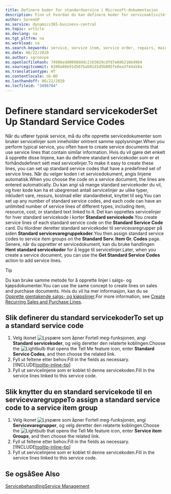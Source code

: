 ```yaml
---
title: Definere koder for standardservice | Microsoft-dokumentasjon
description: Finn ut hvordan du kan definere koder for serviceaktiviteter som utføres ofte.
author: SorenGP
ms.service: dynamics365-business-central
ms.topic: article
ms.devlang: na
ms.tgt_pltfrm: na
ms.workload: na
ms.search.keywords: service, service item, service order, repairs, maintenance
ms.date: 06/22/2020
ms.author: sgroespe
ms.openlocfilehash: 74986edd0098dddc2163029cdfd7e60621664964
ms.sourcegitcommit: 6200a08e91d507bab01d1d5b805fe8ea3f44a58a
ms.translationtype: HT
ms.contentlocale: nb-NO
ms.lasthandoff: 06/22/2020
ms.locfileid: "3496704"
---
```

# <a name="set-up-standard-service-codes"></a><span data-ttu-id="32ec0-103">Definere standard servicekoder</span><span class="sxs-lookup"><span data-stu-id="32ec0-103">Set Up Standard Service Codes</span></span>

<span data-ttu-id="32ec0-104">Når du utfører typisk service, må du ofte opprette servicedokumenter som bruker servicelinjer som inneholder omtrent samme opplysninger.</span><span class="sxs-lookup"><span data-stu-id="32ec0-104">When you perform typical service, you often have to create service documents that use service lines that contain similar information.</span></span> <span data-ttu-id="32ec0-105">Hvis du vil gjøre det enkelt å opprette disse linjene, kan du definere standard servicekoder som er et forhåndsdefinert sett med servicelinjer.</span><span class="sxs-lookup"><span data-stu-id="32ec0-105">To make it easy to create these lines, you can set up standard service codes that have a predefined set of service lines.</span></span> <span data-ttu-id="32ec0-106">Når du velger koden i et servicedokument, angis linjene automatisk.</span><span class="sxs-lookup"><span data-stu-id="32ec0-106">When you choose the code on a service document, the lines are entered automatically.</span></span> <span data-ttu-id="32ec0-107">Du kan angi så mange standard servicekoder du vil, og hver kode kan ha et ubegrenset antall servicelinjer av ulike typer, inkludert vare, ressurs, kostnad eller standardtekst, knyttet til seg.</span><span class="sxs-lookup"><span data-stu-id="32ec0-107">You can set up any number of standard service codes, and each code can have an unlimited number of service lines of different types, including item, resource, cost, or standard text linked to it.</span></span> <span data-ttu-id="32ec0-108">Det kan opprettes servicelinjer for hver standard servicekode i korter **Standard servicekode**.</span><span class="sxs-lookup"><span data-stu-id="32ec0-108">You create service lines of each standard service code on the **Standard Service Code** card.</span></span> <span data-ttu-id="32ec0-109">Du tilordner deretter standard servicekoder til servicevaregrupper på siden **Standard servicevaregruppekoder**.</span><span class="sxs-lookup"><span data-stu-id="32ec0-109">You then assign standard service codes to service item groups on the **Standard Serv. Item Gr. Codes** page.</span></span> <span data-ttu-id="32ec0-110">Senere, når du oppretter et servicedokument, kan du bruke handlingen **Hent standard servicekoder** for å legge til servicelinjer.</span><span class="sxs-lookup"><span data-stu-id="32ec0-110">Later, when you create a service document, you can use the **Get Standard Service Codes** action to add service lines.</span></span>  
  
> [!Tip]
> <span data-ttu-id="32ec0-111">Du kan bruke samme metode for å opprette linjer i salgs- og kjøpsdokumenter.</span><span class="sxs-lookup"><span data-stu-id="32ec0-111">You can use the same concept to create lines on sales and purchase documents.</span></span> <span data-ttu-id="32ec0-112">Hvis du vil ha mer informasjon, kan du se [Opprette gjentakende salgs- og kjøpslinjer](sales-how-work-standard-lines.md).</span><span class="sxs-lookup"><span data-stu-id="32ec0-112">For more information, see [Create Recurring Sales and Purchase Lines](sales-how-work-standard-lines.md).</span></span>  
  
## <a name="to-set-up-a-standard-service-code"></a><span data-ttu-id="32ec0-113">Slik definerer du standard servicekoder</span><span class="sxs-lookup"><span data-stu-id="32ec0-113">To set up a standard service code</span></span>

1. <span data-ttu-id="32ec0-114">Velg ikonet ![Lyspære som åpner Fortell meg-funksjonen](media/ui-search/search_small.png "Fortell hva du vil gjøre"), angi **Standard servicekoder**, og velg deretter den relaterte koblingen.</span><span class="sxs-lookup"><span data-stu-id="32ec0-114">Choose the ![Lightbulb that opens the Tell Me feature](media/ui-search/search_small.png "Tell me what you want to do") icon, enter **Standard Service Codes**, and then choose the related link.</span></span>  
2. <span data-ttu-id="32ec0-115">Fyll ut feltene etter behov.</span><span class="sxs-lookup"><span data-stu-id="32ec0-115">Fill in the fields as necessary.</span></span> [!INCLUDE[tooltip-inline-tip](includes/tooltip-inline-tip_md.md)]  
3. <span data-ttu-id="32ec0-116">Fyll ut servicelinjene som er koblet til denne servicekoden.</span><span class="sxs-lookup"><span data-stu-id="32ec0-116">Fill in the service lines linked to this service code.</span></span>  

## <a name="to-assign-a-standard-service-code-to-a-service-item-group"></a><span data-ttu-id="32ec0-117">Slik knytter du en standard servicekode til en servicevaregruppe</span><span class="sxs-lookup"><span data-stu-id="32ec0-117">To assign a standard service code to a service item group</span></span>

1. <span data-ttu-id="32ec0-118">Velg ikonet ![Lyspære som åpner Fortell meg-funksjonen](media/ui-search/search_small.png "Fortell hva du vil gjøre"), angi **Servicevaregrupper**, og velg deretter den relaterte koblingen.</span><span class="sxs-lookup"><span data-stu-id="32ec0-118">Choose the ![Lightbulb that opens the Tell Me feature](media/ui-search/search_small.png "Tell me what you want to do") icon, enter **Service item Groups**, and then choose the related link.</span></span>  
2. <span data-ttu-id="32ec0-119">Fyll ut feltene etter behov.</span><span class="sxs-lookup"><span data-stu-id="32ec0-119">Fill in the fields as necessary.</span></span> [!INCLUDE[tooltip-inline-tip](includes/tooltip-inline-tip_md.md)]
3. <span data-ttu-id="32ec0-120">Fyll ut servicelinjene som er koblet til denne servicekoden.</span><span class="sxs-lookup"><span data-stu-id="32ec0-120">Fill in the service lines linked to this service code.</span></span>  

## <a name="see-also"></a><span data-ttu-id="32ec0-121">Se også</span><span class="sxs-lookup"><span data-stu-id="32ec0-121">See Also</span></span>

[<span data-ttu-id="32ec0-122">Servicebehandling</span><span class="sxs-lookup"><span data-stu-id="32ec0-122">Service Management</span></span>](service-service.md)